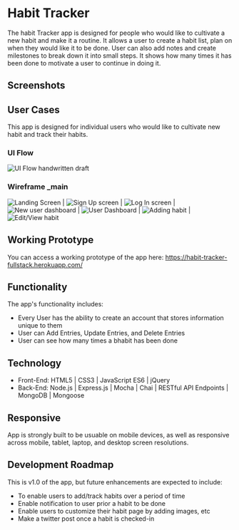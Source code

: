 # Habit Tracker
The habit Tracker app is designed for people who would like to cultivate a new habit and make it a routine. It allows a user to create a habit list, plan on when they would like it to be done. User can also add notes and create  milestones to break down it into small steps. It shows how many times it has been done to motivate a user to continue in doing it.

## Screenshots

## User Cases
This app is designed for individual users who would like to cultivate new habit and track their habits.

### UI Flow
![UI Flow handwritten draft](https://github.com/mukthaK/habit-tracking-full-stack-capstone/blob/master/github-images/uiflow.png)

### Wireframe _main
![Landing Screen](https://github.com/mukthaK/habit-tracking-full-stack-capstone/blob/master/github-images/landingpage.png "Landing screen") |
![Sign Up screen](https://github.com/mukthaK/habit-tracking-full-stack-capstone/blob/master/github-images/signupPage.png "Sign Up screen") |
![Log In screen](https://github.com/mukthaK/habit-tracking-full-stack-capstone/blob/master/github-images/loginPage.png "Log In screen") |
![New user dashboard](https://github.com/mukthaK/habit-tracking-full-stack-capstone/blob/master/github-images/newUserDashboard.png "New user dashboard") |
![User Dashboard](https://github.com/mukthaK/habit-tracking-full-stack-capstone/blob/master/github-images/userDashboard.png "User Dashboard") |
![Adding habit](https://github.com/mukthaK/habit-tracking-full-stack-capstone/blob/master/github-images/addNewHabit.png "Adding Habit") |
![Edit/View habit](https://github.com/mukthaK/habit-tracking-full-stack-capstone/blob/master/github-images/editHabit.png "Edit/View habit")

## Working Prototype
You can access a working prototype of the app here: https://habit-tracker-fullstack.herokuapp.com/

## Functionality
The app's functionality includes:
* Every User has the ability to create an account that stores information unique to them
* User can Add Entries, Update Entries, and Delete Entries
* User can see how many times a bhabit has been done

## Technology
* Front-End: HTML5 | CSS3 | JavaScript ES6 | jQuery
* Back-End: Node.js | Express.js | Mocha | Chai | RESTful API Endpoints | MongoDB | Mongoose

## Responsive
App is strongly built to be usuable on mobile devices, as well as responsive across mobile, tablet, laptop, and desktop screen resolutions.

## Development Roadmap
This is v1.0 of the app, but future enhancements are expected to include:
* To enable users to add/track habits over a period of time
* Enable notification to user prior a habit to be done
* Enable users to customize their habit page by adding images, etc
* Make a twitter post once a habit is checked-in
